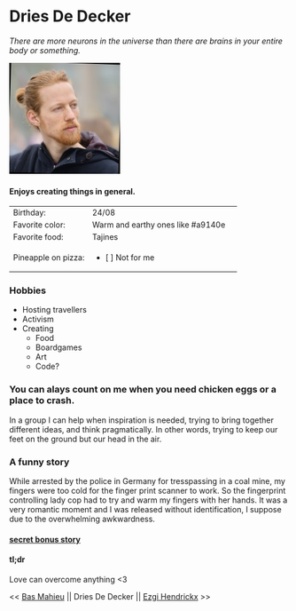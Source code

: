 # Dries De Decker

*There are more neurons in the universe than there are brains in your entire body or something.*

![](https://github.com/DriesDD/markdown-challenge/blob/master/dries.jpeg)

#### Enjoys creating things in general.

| | | |
|-|-|-|
Birthday:|24/08
Favorite color:|Warm and earthy ones like #a9140e
Favorite food:|Tajines
Pineapple on pizza:|<ul><li>[ ] Not for me</ul></li>

### Hobbies 

* Hosting travellers
* Activism
* Creating
    * Food
    * Boardgames
    * Art
    * Code?

### You can alays count on me when you need chicken eggs or a place to crash.

In a group I can help when inspiration is needed, trying to bring together different ideas, and think pragmatically. In other words, trying to keep our feet on the ground but our head in the air.

### A funny story

While arrested by the police in Germany for tresspassing in a coal mine, my fingers were too cold for the finger print scanner to work. So the fingerprint controlling lady cop had to try and warm my fingers with her hands. It was a very romantic moment and I was released without identification, I suppose due to the overwhelming awkwardness.

#### [secret bonus story ](https://github.com/DriesDD/markdown-challenge/edit/master/README.md "A friend of mine was dogsitting for a rich friendly family on holiday. Every day she would go to their house, walk the dog, feed it and play with it. One day she sadly found the dog had died. She was afraid to tell the family but she was responsible for it and it was very hot out so she had to call them. They were sad but told her she should bring the dead dog to their parents, an old couple who lived in another town. So she came back with the biggest suitcase she could find, stuffed the dog in there (it was difficult because it was a big dog) and walked it to the train station. She was really exhausted when she arrived at the train platform and a man offered her to help carry the suitcase into the train. He asked what she was carrying that could be so heavy. She quickly had to come up with a less disturbing story so she said it was a music mixing table. She left the suitcase in between two carriages and sat down. Two stations down the tracks, just before the doors closed, she saw through the window that the man thiefishly jumped off the train with the suitcase.")

#### tl;dr
Love can overcome anything <3

<< [Bas Mahieu](https://github.com/basmahieu/markdown-challenge/blob/master/README.md) || Dries De Decker || [Ezgi Hendrickx](https://github.com/ezgihendrickx/markdown-challenge/blob/master/README.md) >>
